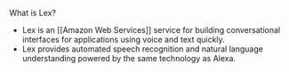 
What is Lex?
- Lex is an [[Amazon Web Services]] service for building conversational interfaces for applications using voice and text quickly.
- Lex provides automated speech recognition and natural language understanding powered by the same technology as Alexa.